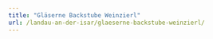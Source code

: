 ```yaml
---
title: "Gläserne Backstube Weinzierl"
url: /landau-an-der-isar/glaeserne-backstube-weinzierl/
---
```

